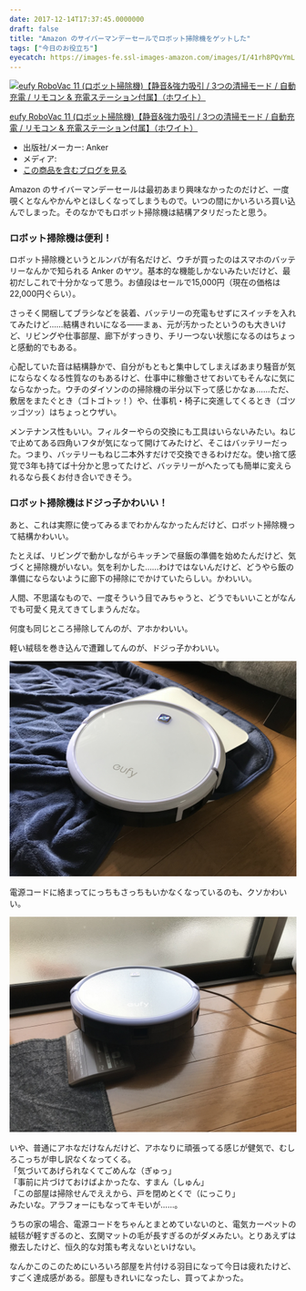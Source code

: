 ```yaml
---
date: 2017-12-14T17:37:45.0000000
draft: false
title: "Amazon のサイバーマンデーセールでロボット掃除機をゲットした"
tags: ["今日のお役立ち"]
eyecatch: https://images-fe.ssl-images-amazon.com/images/I/41rh8PQvYmL._SL160_.jpg
---
```

<p><div class="hatena-asin-detail"><a href="http://www.amazon.co.jp/exec/obidos/ASIN/B01M3PV96T/bestylesnet-22/"><img src="https://images-fe.ssl-images-amazon.com/images/I/41rh8PQvYmL._SL160_.jpg" class="hatena-asin-detail-image" alt="eufy RoboVac 11 (ロボット掃除機)【静音&強力吸引 / 3つの清掃モード / 自動充電 / リモコン & 充電ステーション付属】（ホワイト）" title="eufy RoboVac 11 (ロボット掃除機)【静音&強力吸引 / 3つの清掃モード / 自動充電 / リモコン & 充電ステーション付属】（ホワイト）"></a><div class="hatena-asin-detail-info"><p class="hatena-asin-detail-title"><a href="http://www.amazon.co.jp/exec/obidos/ASIN/B01M3PV96T/bestylesnet-22/">eufy RoboVac 11 (ロボット掃除機)【静音&強力吸引 / 3つの清掃モード / 自動充電 / リモコン & 充電ステーション付属】（ホワイト）</a></p><ul><li><span class="hatena-asin-detail-label">出版社/メーカー:</span> Anker</li><li><span class="hatena-asin-detail-label">メディア:</span> </li><li><a href="http://d.hatena.ne.jp/asin/B01M3PV96T/bestylesnet-22" target="_blank">この商品を含むブログを見る</a></li></ul></div><div class="hatena-asin-detail-foot"></div></div></p><p>Amazon のサイバーマンデーセールは最初あまり興味なかったのだけど、一度覗くとなんやかんやとほしくなってしまうもので。いつの間にかいろいろ買い込んでしまった。そのなかでもロボット掃除機は結構アタリだったと思う。</p>

<div class="section">
<h3>ロボット掃除機は便利！</h3>
<p>ロボット掃除機というとルンバが有名だけど、ウチが買ったのはスマホのバッテリーなんかで知られる Anker のヤツ。基本的な機能しかないみたいだけど、最初だしこれで十分かなって思う。お値段はセールで15,000円（現在の価格は22,000円ぐらい）。</p><p>さっそく開梱してブラシなどを装着、バッテリーの充電もせずにスイッチを入れてみたけど……結構きれいになる――まぁ、元が汚かったというのも大きいけど、リビングや仕事部屋、廊下がすっきり、チリ一つない状態になるのはちょっと感動的でもある。</p><p>心配していた音は結構静かで、自分がもともと集中してしまえばあまり騒音が気にならなくなる性質なのもあるけど、仕事中に稼働させておいてもそんなに気にならなかった。ウチのダイソンのの掃除機の半分以下って感じかなぁ……ただ、敷居をまたぐとき（ゴトゴトッ！）や、仕事机・椅子に突進してくるとき（ゴツッゴツッ）はちょっとウザい。</p><p>メンテナンス性もいい。フィルターやらの交換にも工具はいらないみたい。ねじで止めてある四角いフタが気になって開けてみたけど、そこはバッテリーだった。つまり、バッテリーもねじ二本外すだけで交換できるわけだな。使い捨て感覚で3年も持てば十分かと思ってたけど、バッテリーがへたっても簡単に変えられるなら長くお付き合いできそう。</p>

</div>
<div class="section">
<h3>ロボット掃除機はドジっ子かわいい！</h3>
<p>あと、これは実際に使ってみるまでわかんなかったんだけど、ロボット掃除機って結構かわいい。</p><p>たとえば、リビングで動かしながらキッチンで昼飯の準備を始めたんだけど、気づくと掃除機がいない。気を利かした……わけではないんだけど、どうやら飯の準備にならないように廊下の掃除にでかけていたらしい。かわいい。</p><p>人間、不思議なもので、一度そういう目でみちゃうと、どうでもいいことがなんでも可愛く見えてきてしまうんだな。</p><p>何度も同じところ掃除してんのが、アホかわいい。</p><p>軽い絨毯を巻き込んで遭難してんのが、ドジっ子かわいい。</p><p><span itemscope itemtype="http://schema.org/Photograph"><img src="20171214122216.jpg" alt="f:id:daruyanagi:20171214122216j:plain" title="f:id:daruyanagi:20171214122216j:plain" class="hatena-fotolife" itemprop="image"></span></p><p>電源コードに絡まってにっちもさっちもいかなくなっているのも、クソかわいい。</p><p><span itemscope itemtype="http://schema.org/Photograph"><img src="20171214122449.jpg" alt="f:id:daruyanagi:20171214122449j:plain" title="f:id:daruyanagi:20171214122449j:plain" class="hatena-fotolife" itemprop="image"></span></p><p>いや、普通にアホなだけなんだけど、アホなりに頑張ってる感じが健気で、むしろこっちが申し訳なくなってくる。<br />
「気づいてあげられなくてごめんな（ぎゅっ」<br />
「事前に片づけておけばよかったな、すまん（しゅん」<br />
「この部屋は掃除せんでええから、戸を閉めとくで（にっこり」<br />
みたいな。アラフォーにもなってキモいが……。</p><p>うちの家の場合、電源コードをちゃんとまとめていないのと、電気カーペットの絨毯が軽すぎるのと、玄関マットの毛が長すぎるのがダメみたい。とりあえずは撤去したけど、恒久的な対策も考えないといけない。</p><p>なんかこのこのためにいろいろ部屋を片付ける羽目になって今日は疲れたけど、すごく達成感がある。部屋もきれいになったし、買ってよかった。</p>

</div>